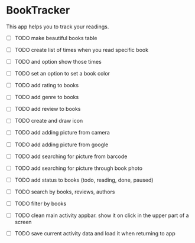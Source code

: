 # BookTracker
This app helps you to track your readings.

- [ ] TODO make beautiful books table
- [ ] TODO create list of times when you read specific book
- [ ] TODO and option show those times
- [ ] TODO set an option to set a book color
- [ ] TODO add rating to books
- [ ] TODO add genre to books
- [ ] TODO add review to books
- [ ] TODO create and draw icon
- [ ] TODO add adding picture from camera
- [ ] TODO add adding picture from google
- [ ] TODO add searching for picture from barcode
- [ ] TODO add searching for picture through book photo
- [ ] TODO add status to books (todo, reading, done, paused)
- [ ] TODO search by books, reviews, authors
- [ ] TODO filter by books
- [ ] TODO clean main activity appbar. show it on click in the upper part of a screen
- [ ] TODO save current activity data and load it when returning to app



